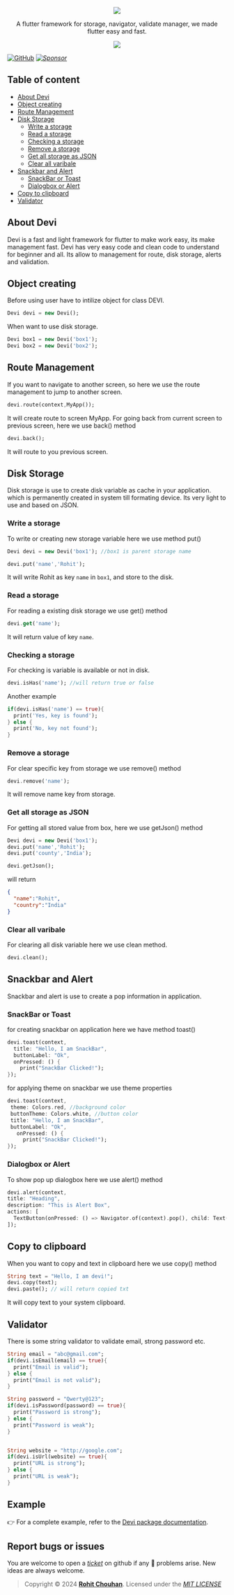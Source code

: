 <p align="center"><img src="https://github.com/rohit-chouhan/devi/blob/main/devi_header.png?raw=true"/></p>
<p align="center">A flutter framework for storage, navigator, validate manager, we made flutter easy and fast.</p>
<p align="center"><img src="https://github.com/rohit-chouhan/devi/blob/main/devi.png?raw=true"/></p>

[![GitHub](https://img.shields.io/badge/Rohit_Chouhan-GitHub-black?logo=github)](https://www.github.com/rohit-chouhan)
_[![Sponsor](https://img.shields.io/badge/Sponsor-Become_A_Sponsor-blue?logo=githubsponsors)](https://github.com/sponsors/rohit-chouhan)_

## Table of content
- [About Devi](#about-devi)
- [Object creating](#object-creating)
- [Route Management](#route-management)
- [Disk Storage](#disk-storage)
  * [Write a storage](#write-a-storage)
  * [Read a storage](#read-a-storage)
  * [Checking a storage](#checking-a-storage)
  * [Remove a storage](#remove-a-storage)
  * [Get all storage as JSON](#get-all-storage-as-json)
  * [Clear all varibale](#clear-all-varibale)
- [Snackbar and Alert](#snackbar-and-alert)
  * [SnackBar or Toast](#snackbar-or-toast)
  * [Dialogbox or Alert](#dialogbox-or-alert)
- [Copy to clipboard](#copy-to-clipboard)
- [Validator](#validator)

## About Devi

Devi is a fast and light framework for flutter to make work easy, its make management fast. Devi has very easy code and clean code to understand for beginner and all. Its allow to management for route, disk storage, alerts and validation.

## Object creating
Before using user have to intilize object for class DEVI.
```dart
Devi devi = new Devi();
```
When want to use disk storage.
```dart
Devi box1 = new Devi('box1');
Devi box2 = new Devi('box2');
```

## Route Management
If you want to navigate to another screen, so here we use the route management to jump to another screen.
```dart
devi.route(context,MyApp()); 
```
It will create route to screen MyApp.
For going back from current screen to previous screen, here we use back() method
```dart
devi.back(); 
```
It will route to you previous screen.

## Disk Storage
Disk storage is use to create disk variable as cache in your application. which is permanently created in system till formating device. Its very light to use and based on JSON.

### Write a storage
To write or creating new storage variable here we use method put()
```dart
Devi devi = new Devi('box1'); //box1 is parent storage name

devi.put('name','Rohit');
```
It will write Rohit as key `name` in `box1`, and store to the disk.

### Read a storage
For reading a existing disk storage we use get() method
```dart
devi.get('name');
```
It will return value of key `name`.

### Checking a storage
For checking is variable is available or not in disk.
```dart
devi.isHas('name'); //will return true or false
```
Another example
```dart
if(devi.isHas('name') == true){
  print('Yes, key is found');
} else {
  print('No, key not found');
}
```
### Remove a storage
For clear specific key from storage we use remove() method
```dart
devi.remove('name');
```
It will remove name key from storage.

### Get all storage as JSON
For getting all stored value from box, here we use getJson() method
```dart
Devi devi = new Devi('box1');
devi.put('name','Rohit');
devi.put('county','India');

devi.getJson();
```
will return
```json
{
  "name":"Rohit",
  "country":"India"
}
```

### Clear all varibale 
For clearing all disk variable here we use clean method.
```dart
devi.clean();
```

## Snackbar and Alert
Snackbar and alert is use to create a pop information in application.

### SnackBar or Toast
for creating snackbar on application here we have method toast()
```dart
devi.toast(context,
  title: "Hello, I am SnackBar",
  buttonLabel: "Ok", 
  onPressed: () {
    print("SnackBar Clicked!");
});
 ```
 for applying theme on snackbar we use theme properties
 ```dart
devi.toast(context,
  theme: Colors.red, //background color
  buttonTheme: Colors.white, //button color
  title: "Hello, I am SnackBar",
  buttonLabel: "Ok",
    onPressed: () {
      print("SnackBar Clicked!"); 
});
  ```
  ### Dialogbox or Alert
  To show pop up dialogbox here we use alert() method
  ```dart
devi.alert(context,
  title: "Heading",
  description: "This is Alert Box",
  actions: [
    TextButton(onPressed: () => Navigator.of(context).pop(), child: Text("Ok"))
]);
  ```
  
## Copy to clipboard
When you want to copy and text in clipboard here we use copy() method
```dart
String text = "Hello, I am devi!";
devi.copy(text);
devi.paste(); // will return copied txt
```
It will copy text to your system clipboard.


## Validator
There is some string validator to validate email, strong password etc.
```dart
String email = "abc@gmail.com";
if(devi.isEmail(email) == true){
  print("Email is valid");
} else {
  print("Email is not valid");
}

String password = "Qwerty@123";
if(devi.isPassword(password) == true){
  print("Password is strong");
} else {
  print("Password is weak");
}


String website = "http://google.com";
if(devi.isUrl(website) == true){
  print("URL is strong");
} else {
  print("URL is weak");
}
```

## Example

👉 For a complete example, refer to the [Devi package documentation](https://pub.dev/packages/devi/example).

## Report bugs or issues

You are welcome to open a _[ticket](https://github.com/rohit-chouhan/devi/issues)_ on github if any 🐞 problems arise. New ideas are always welcome.

> Copyright © 2024 **[Rohit Chouhan](https://rohitchouhan.com)**. Licensed under the _[MIT LICENSE](https://github.com/rohit-chouhan/devi/blob/main/LICENSE)_
